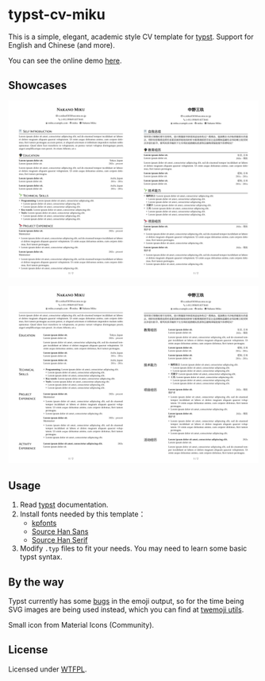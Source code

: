 # typst-cv-miku

This is a simple, elegant, academic style CV template for [typst](https://typst.app/). Support for English and Chinese (and more).

You can see the online demo [here](https://typst.app/project/rbxGsQC-tEkDq0mnNIuxkv).

## Showcases

![cv_1](./assets/cv_1.webp)

![cv_2](./assets/cv_2.webp)

## Usage

1. Read [typst](https://typst.app/docs/) documentation.
2. Install fonts needed by this template：
   - [kpfonts](https://ctan.org/pkg/kpfonts)
   - [Source Han Sans](https://github.com/adobe-fonts/source-han-sans)
   - [Source Han Serif](https://source.typekit.com/source-han-serif/cn/)
3. Modify `.typ` files to fit your needs. You may need to learn some basic typst syntax.

## By the way

Typst currently has some [bugs](https://github.com/typst/typst/issues/144) in the emoji output, so for the time being SVG images are being used instead, which you can find at [twemoji utils](https://twemoji.godi.se/).

Small icon from Material Icons (Community).

## License

Licensed under [WTFPL](http://www.wtfpl.net/).
